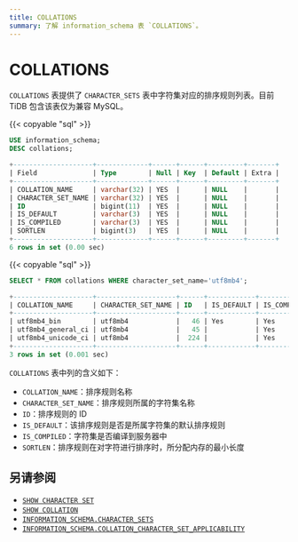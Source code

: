 ```yaml
---
title: COLLATIONS
summary: 了解 information_schema 表 `COLLATIONS`。
---
```


# COLLATIONS

`COLLATIONS` 表提供了 `CHARACTER_SETS` 表中字符集对应的排序规则列表。目前 TiDB 包含该表仅为兼容 MySQL。

{{< copyable "sql" >}}

```sql
USE information_schema;
DESC collations;
```

```sql
+--------------------+-------------+------+------+---------+-------+
| Field              | Type        | Null | Key  | Default | Extra |
+--------------------+-------------+------+------+---------+-------+
| COLLATION_NAME     | varchar(32) | YES  |      | NULL    |       |
| CHARACTER_SET_NAME | varchar(32) | YES  |      | NULL    |       |
| ID                 | bigint(11)  | YES  |      | NULL    |       |
| IS_DEFAULT         | varchar(3)  | YES  |      | NULL    |       |
| IS_COMPILED        | varchar(3)  | YES  |      | NULL    |       |
| SORTLEN            | bigint(3)   | YES  |      | NULL    |       |
+--------------------+-------------+------+------+---------+-------+
6 rows in set (0.00 sec)
```

{{< copyable "sql" >}}

```sql
SELECT * FROM collations WHERE character_set_name='utf8mb4';
```

```sql
+--------------------+--------------------+------+------------+-------------+---------+
| COLLATION_NAME     | CHARACTER_SET_NAME | ID   | IS_DEFAULT | IS_COMPILED | SORTLEN |
+--------------------+--------------------+------+------------+-------------+---------+
| utf8mb4_bin        | utf8mb4            |   46 | Yes        | Yes         |       1 |
| utf8mb4_general_ci | utf8mb4            |   45 |            | Yes         |       1 |
| utf8mb4_unicode_ci | utf8mb4            |  224 |            | Yes         |       1 |
+--------------------+--------------------+------+------------+-------------+---------+
3 rows in set (0.001 sec)
```

`COLLATIONS` 表中列的含义如下：

* `COLLATION_NAME`：排序规则名称
* `CHARACTER_SET_NAME`：排序规则所属的字符集名称
* `ID`：排序规则的 ID
* `IS_DEFAULT`：该排序规则是否是所属字符集的默认排序规则
* `IS_COMPILED`：字符集是否编译到服务器中
* `SORTLEN`：排序规则在对字符进行排序时，所分配内存的最小长度

## 另请参阅

- [`SHOW CHARACTER SET`](/sql-statements/sql-statement-show-character-set.md)
- [`SHOW COLLATION`](/sql-statements/sql-statement-show-collation.md)
- [`INFORMATION_SCHEMA.CHARACTER_SETS`](/information-schema/information-schema-character-sets.md)
- [`INFORMATION_SCHEMA.COLLATION_CHARACTER_SET_APPLICABILITY`](/information-schema/information-schema-collation-character-set-applicability.md)